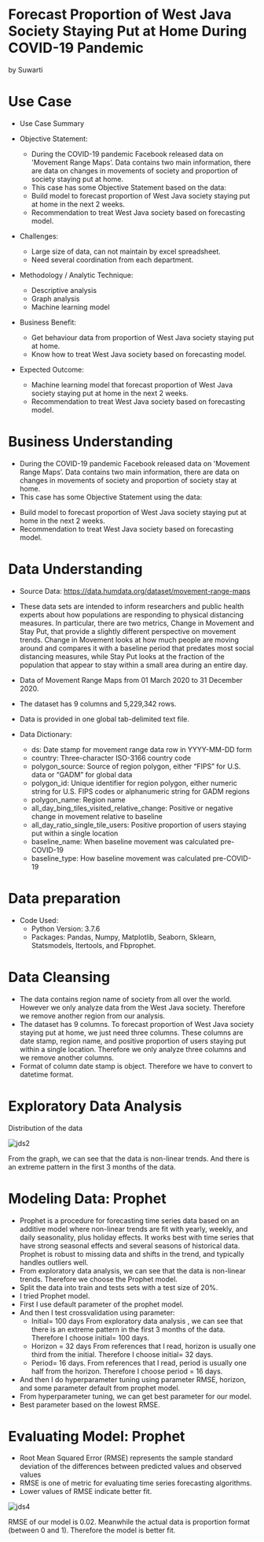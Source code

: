# Forecast Proportion of West Java Society Staying Put at Home During COVID-19 Pandemic

by Suwarti

# Use Case

- Use Case Summary
- Objective Statement:
  * During the COVID-19 pandemic Facebook released data on 'Movement Range Maps’. Data contains two main information, there are data on changes in movements of society and proportion of society staying put at home. 
  * This case has some Objective Statement based on the data:
   * Build model to forecast proportion of West Java society staying put at home in the next 2 weeks.
   * Recommendation to treat West Java society based on forecasting model.

- Challenges:
  * Large size of data, can not maintain by excel spreadsheet.
  * Need several coordination from each department.

- Methodology / Analytic Technique:
  * Descriptive analysis
  * Graph analysis
  * Machine learning model

- Business Benefit:
  * Get behaviour data from proportion of West Java society staying put at home.
  * Know how to treat West Java society based on forecasting model.

- Expected Outcome:
  * Machine learning model that forecast proportion of West Java society staying put at home in the next 2 weeks.
  * Recommendation to treat West Java society based on forecasting model.
  
 # Business Understanding

- During the COVID-19 pandemic Facebook released data on 'Movement Range Maps’. Data contains two main information, there are data on changes in movements of society and proportion of society stay at home. 
- This case has some Objective Statement using the data:
 * Build model to forecast proportion of West Java society staying put at home in the next 2 weeks.
 * Recommendation to treat West Java society based on forecasting model.
 
# Data Understanding

- Source Data: https://data.humdata.org/dataset/movement-range-maps
- These data sets are intended to inform researchers and public health experts about how populations are responding to physical distancing measures. In particular, there are two metrics, Change in Movement and Stay Put, that provide a slightly different perspective on movement trends. Change in Movement looks at how much people are moving around and compares it with a baseline period that predates most social distancing measures, while Stay Put looks at the fraction of the population that appear to stay within a small area during an entire day.
- Data of Movement Range Maps from 01 March 2020 to 31 December 2020.
- The dataset has 9 columns and 5,229,342 rows.
- Data is provided in one global tab-delimited text file. 	

- Data Dictionary:
  * ds: Date stamp for movement range data row in YYYY-MM-DD form
  * country: Three-character ISO-3166 country code
  * polygon_source: Source of region polygon, either “FIPS” for U.S. data or “GADM” for global data
  * polygon_id: Unique identifier for region polygon, either numeric string for U.S. FIPS codes or alphanumeric string for GADM regions
  * polygon_name: Region name
  * all_day_bing_tiles_visited_relative_change: Positive or negative change in movement relative to baseline
  * all_day_ratio_single_tile_users: Positive proportion of users staying put within a single location
  * baseline_name: When baseline movement was calculated pre-COVID-19
  * baseline_type: How baseline movement was calculated pre-COVID-19

# Data preparation
- Code Used:
  * Python Version: 3.7.6
  * Packages: Pandas, Numpy, Matplotlib, Seaborn, Sklearn, Statsmodels, Itertools, and Fbprophet.

# Data Cleansing 
- The data contains region name of society from all over the world. However we only analyze data from the West Java society. Therefore we remove another region from our analysis.
- The dataset has 9 columns. To forecast proportion of West Java society staying put at home, we just need three columns. These columns are date stamp, region name, and positive proportion of users staying put within a single location. Therefore we only analyze three columns and we remove another columns.
- Format of column date stamp is object. Therefore we have to convert to datetime format.

# Exploratory Data Analysis 
Distribution of the data

![jds2](https://user-images.githubusercontent.com/75175081/131247362-4326f8d7-a456-4e64-8f22-5e5517023734.png)

From the graph, we can see that the data is non-linear trends. And there is an extreme pattern in the first 3 months of the data.

# Modeling Data: Prophet

- Prophet is a procedure for forecasting time series data based on an additive model where non-linear trends are fit with yearly, weekly, and daily seasonality, plus holiday effects. It works best with time series that have strong seasonal effects and several seasons of historical data. Prophet is robust to missing data and shifts in the trend, and typically handles outliers well.
- From exploratory data analysis, we can see that the data is non-linear trends. Therefore we choose the Prophet model.
- Split the data into train and tests sets with a test size of 20%.
- I tried Prophet model.
- First I use default parameter of the prophet model.
- And then I test crossvalidation using parameter:
  * Initial= 100 days
From exploratory data analysis , we can see that there is an extreme pattern in the first 3 months of the data. Therefore I choose initial= 100 days.
  * Horizon = 32 days
From references that I read, horizon is usually one third from the initial. Therefore I choose initial= 32 days.
  * Period= 16 days.
From references that I read, period is usually one half from the horizon. Therefore I choose period = 16 days.
- And then I do hyperparameter tuning using parameter RMSE, horizon, and some parameter default from prophet model.
- From hyperparameter tuning, we can get best parameter for our model.
- Best  parameter based on the lowest RMSE.

# Evaluating Model: Prophet

- Root Mean Squared Error (RMSE) represents the sample standard deviation of the differences between predicted values and observed values
- RMSE is one of metric for evaluating time series forecasting algorithms.  
- Lower values of RMSE indicate better fit.

![jds4](https://user-images.githubusercontent.com/75175081/131247549-a45a28fe-d22f-457b-a48a-ab81a3d70534.png)

RMSE of our model is 0.02. Meanwhile the actual data is proportion format (between 0 and 1). Therefore the model is better fit.



